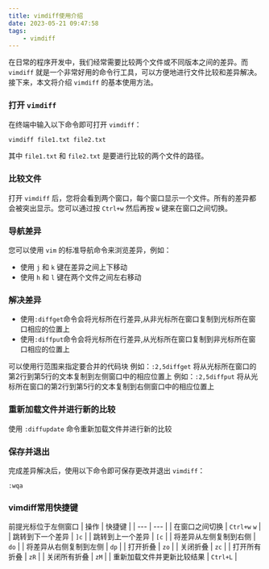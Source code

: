```yaml
---
title: vimdiff使用介绍
date: 2023-05-21 09:47:58
tags:
    - vimdiff
---
```


在日常的程序开发中，我们经常需要比较两个文件或不同版本之间的差异。而 `vimdiff` 就是一个非常好用的命令行工具，可以方便地进行文件比较和差异解决。接下来，本文将介绍 `vimdiff` 的基本使用方法。

<!-- more -->

### 打开 `vimdiff`

在终端中输入以下命令即可打开 `vimdiff`：

``` bash
vimdiff file1.txt file2.txt
```

其中 `file1.txt` 和 `file2.txt` 是要进行比较的两个文件的路径。

### 比较文件

打开 `vimdiff` 后，您将会看到两个窗口，每个窗口显示一个文件。所有的差异都会被突出显示。您可以通过按 `Ctrl+w` 然后再按 `w` 键来在窗口之间切换。

### 导航差异

您可以使用 `vim` 的标准导航命令来浏览差异，例如：

- 使用 `j` 和 `k` 键在差异之间上下移动
- 使用 `h` 和 `l` 键在两个文件之间左右移动

### 解决差异

- 使用`:diffget`命令会将光标所在行差异,从非光标所在窗口复制到光标所在窗口相应的位置上
- 使用`:diffput`命令会将光标所在行差异,从光标所在窗口复制到非光标所在窗口相应的位置上

可以使用行范围来指定要合并的代码块
例如：`:2,5diffget` 将从光标所在窗口的第2行到第5行的文本复制到左侧窗口中的相应位置上
例如：`:2,5diffput` 将从光标所在窗口的第2行到第5行的文本复制到右侧窗口中的相应位置上

### 重新加载文件并进行新的比较

使用 `:diffupdate` 命令重新加载文件并进行新的比较

### 保存并退出

完成差异解决后，使用以下命令即可保存更改并退出 `vimdiff`：

```
:wqa
```

### vimdiff常用快捷键

前提光标位于左侧窗口
| 操作 | 快捷键 |
| --- | --- |
| 在窗口之间切换 | `Ctrl+w` `w` |
| 跳转到下一个差异 | `]c` |
| 跳转到上一个差异 | `[c` |
| 将差异从左侧复制到右侧 | `do` |
| 将差异从右侧复制到左侧 | `dp` |
| 打开折叠 | `zo` |
| 关闭折叠 | `zc` |
| 打开所有折叠 | `zR` |
| 关闭所有折叠 | `zM` |
| 重新加载文件并更新比较结果 | `Ctrl+L` |
